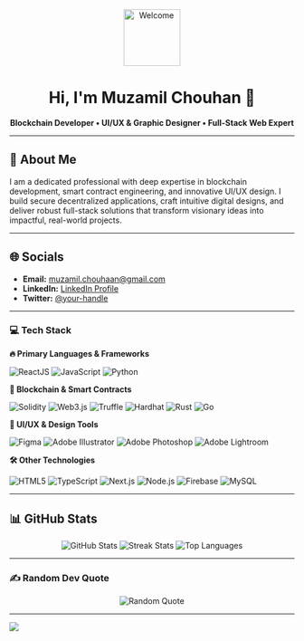 <div align="center">
  <!-- Welcome Header with a friendly animated GIF -->
  <img src="https://media.giphy.com/media/M9gbBd9nbDrOTu1Mqx/giphy.gif" width="100" alt="Welcome"/>
  <h1>Hi, I'm Muzamil Chouhan 👋</h1>
  <p><strong>Blockchain Developer • UI/UX & Graphic Designer • Full-Stack Web Expert</strong></p>
</div>

---

## 💫 About Me
I am a dedicated professional with deep expertise in blockchain development, smart contract engineering, and innovative UI/UX design. I build secure decentralized applications, craft intuitive digital designs, and deliver robust full-stack solutions that transform visionary ideas into impactful, real-world projects.

---

## 🌐 Socials
- **Email:** [muzamil.chouhaan@gmail.com](mailto:muzamil.chouhaan@gmail.com)
- **LinkedIn:** [LinkedIn Profile]([https://linkedin.com/in/your-profile](https://www.linkedin.com/in/muzamil-chouhan-32a518351/))
- **Twitter:** [@your-handle](https://twitter.com/your-handle)

---

### 💻 Tech Stack

**🔥 Primary Languages & Frameworks**

<p align="left">
  <img src="https://img.shields.io/badge/ReactJS-61DAFB?style=flat&logo=react&logoColor=black" alt="ReactJS" />
  <img src="https://img.shields.io/badge/JavaScript-F7DF1E?style=flat&logo=javascript&logoColor=black" alt="JavaScript" />
  <img src="https://img.shields.io/badge/Python-3776AB?style=flat&logo=python&logoColor=white" alt="Python" />
</p>

**🔗 Blockchain & Smart Contracts**

<p align="left">
  <img src="https://img.shields.io/badge/Solidity-363636?style=flat&logo=solidity&logoColor=white" alt="Solidity" />
  <img src="https://img.shields.io/badge/Web3.js-F16822?style=flat&logo=web3.js&logoColor=white" alt="Web3.js" />
  <img src="https://img.shields.io/badge/Truffle-5E464D?style=flat&logo=truffle&logoColor=white" alt="Truffle" />
  <img src="https://img.shields.io/badge/Hardhat-FCC624?style=flat&logo=hardhat&logoColor=black" alt="Hardhat" />
  <img src="https://img.shields.io/badge/Rust-000000?style=flat&logo=rust&logoColor=white" alt="Rust" />
  <img src="https://img.shields.io/badge/Go-00ADD8?style=flat&logo=go&logoColor=white" alt="Go" />
</p>

**🎨 UI/UX & Design Tools**

<p align="left">
  <img src="https://img.shields.io/badge/Figma-F24E1E?style=flat&logo=figma&logoColor=white" alt="Figma" />
  <img src="https://img.shields.io/badge/Adobe%20Illustrator-FF9A00?style=flat&logo=adobe%20illustrator&logoColor=white" alt="Adobe Illustrator" />
  <img src="https://img.shields.io/badge/Adobe%20Photoshop-31A8FF?style=flat&logo=adobe%20photoshop&logoColor=white" alt="Adobe Photoshop" />
  <img src="https://img.shields.io/badge/Adobe%20Lightroom-31A8FF?style=flat&logo=adobe%20lightroom&logoColor=white" alt="Adobe Lightroom" />
</p>

**🛠️ Other Technologies**

<p align="left">
  <img src="https://img.shields.io/badge/HTML5-E34F26?style=flat&logo=html5&logoColor=white" alt="HTML5" />
  <img src="https://img.shields.io/badge/TypeScript-007ACC?style=flat&logo=typescript&logoColor=white" alt="TypeScript" />
  <img src="https://img.shields.io/badge/Next.js-000000?style=flat&logo=next.js&logoColor=white" alt="Next.js" />
  <img src="https://img.shields.io/badge/Node.js-339933?style=flat&logo=node.js&logoColor=white" alt="Node.js" />
  <img src="https://img.shields.io/badge/Firebase-FFCA28?style=flat&logo=firebase&logoColor=black" alt="Firebase" />
  <img src="https://img.shields.io/badge/MySQL-4479A1?style=flat&logo=mysql&logoColor=white" alt="MySQL" />
</p>

---

## 📊 GitHub Stats
<p align="center">
  <img src="https://github-readme-stats.vercel.app/api?username=muzamilchouhan&theme=default&hide_border=false" alt="GitHub Stats" />
  <img src="https://github-readme-streak-stats.herokuapp.com/?user=muzamilchouhan&theme=default&hide_border=false" alt="Streak Stats" />
  <img src="https://github-readme-stats.vercel.app/api/top-langs/?username=muzamilchouhan&theme=default&hide_border=false&layout=compact" alt="Top Languages" />
</p>

---

### ✍️ Random Dev Quote
<p align="center">
  <img src="https://quotes-github-readme.vercel.app/api?type=horizontal" alt="Random Quote" />
</p>

---

[![](https://visitcount.itsvg.in/api?id=muzamilchouhan&icon=5&color=1)](https://visitcount.itsvg.in)

<!-- Proudly created with GPRM ( https://gprm.itsvg.in ) -->
